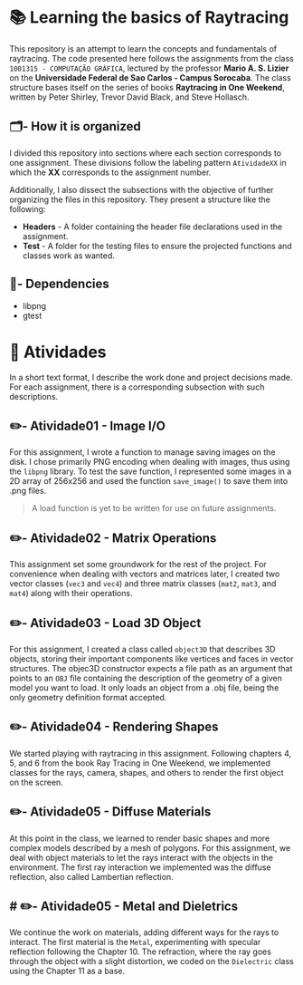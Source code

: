 # :books:  Learning the basics of Raytracing 

This repository is an attempt to learn the concepts and fundamentals of raytracing. The code presented here follows the assignments from the class `1001315 - COMPUTAÇÃO GRÁFICA`, lectured by the professor __Mario A. S. Lizier__ on the __Universidade Federal de Sao Carlos - Campus Sorocaba__. The class structure bases itself on the series of books __Raytracing in One Weekend__, written by Peter Shirley, Trevor David Black, and Steve Hollasch. 

## :card_index_dividers:- How it is organized 

I divided this repository into sections where each section corresponds to one assignment. These divisions follow the labeling pattern `AtividadeXX` in which the __XX__ corresponds to the assignment number.

Additionally, I also dissect the subsections with the objective of further organizing the files in this repository. They present a structure like the following:

- **Headers** - A folder containing the header file declarations used in the assignment.
- **Test** - A folder for the testing files to ensure the projected functions and classes work as wanted.

## :hammer:- Dependencies

- libpng
- gtest

# :memo: Atividades

In a short text format, I describe the work done and project decisions made. For each assignment, there is a corresponding subsection with such descriptions.

## :pencil2:- Atividade01 - Image I/O

For this assignment, I wrote a function to manage saving images on the disk. I chose primarily PNG encoding when dealing with images, thus using the `libpng` library. To test the save function, I represented some images in a 2D array of 256x256 and used the function `save_image()` to save them into .png files. 

> A load function is yet to be written for use on future assignments.

## :pencil2:- Atividade02 - Matrix Operations

This assignment set some groundwork for the rest of the project. For convenience when dealing with vectors and matrices later, I created two vector classes (`vec3` and `vec4`) and three matrix classes (`mat2`, `mat3`, and `mat4`) along with their operations.


## :pencil2:- Atividade03 - Load 3D Object

For this assignment, I created a class called `object3D` that describes 3D objects, storing their important components like vertices and faces in vector structures. The objec3D constructor expects a file path as an argument that points to an `OBJ` file containing the description of the geometry of a given model you want to load. It only loads an object from a .obj file, being the only geometry definition format accepted.

## :pencil2:- Atividade04 - Rendering Shapes

We started playing with raytracing in this assignment. Following chapters 4, 5, and 6 from the book Ray Tracing in One Weekend, we implemented classes for the rays, camera, shapes, and others to render the first object on the screen.

## :pencil2:- Atividade05 - Diffuse Materials

At this point in the class, we learned to render basic shapes and more complex models described by a mesh of polygons. For this assignment, we deal with object materials to let the rays interact with the objects in the environment. The first ray interaction we implemented was the diffuse reflection, also called Lambertian reflection. 

## # :pencil2:- Atividade05 - Metal and Dieletrics

We continue the work on materials, adding different ways for the rays to interact. The first material is the `Metal`, experimenting with specular reflection following the Chapter 10. The refraction, where the ray goes through the object with a slight distortion, we coded on the `Dielectric` class using the Chapter 11 as a base.